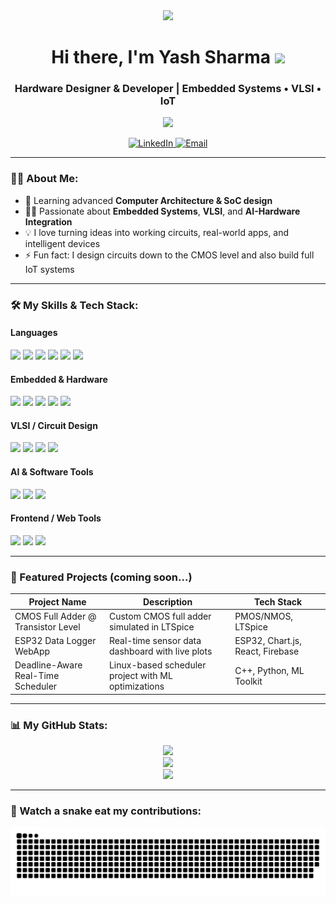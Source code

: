 <div id="header" align="center">
  <img src="https://media0.giphy.com/media/mFDWuDppjQJjite6FS/giphy.gif" width="200"/>
  <h1>
    Hi there, I'm Yash Sharma
    <img src="https://media.giphy.com/media/hvRJCLFzcasrR4ia7z/giphy.gif" width="30px"/>
  </h1>
<h3 align="center">Hardware Designer & Developer | Embedded Systems • VLSI • IoT</h3>

<p align="center">
  <img src="https://readme-typing-svg.herokuapp.com/?lines=Turning+Silicon+into+Smart+Systems!;Building+IoT%2C+VLSI+%26+AI+Projects&center=true&width=500&height=45" />
</p>
  <a href="https://www.linkedin.com/in/yash-sharma-831229281/" target="_blank">
    <img src="https://img.shields.io/badge/LinkedIn-0077B5?style=for-the-badge&logo=linkedin&logoColor=white" alt="LinkedIn"/>
  </a>
  <a href="mailto:yash19707@gmail.com" target="_blank">
    <img src="https://img.shields.io/badge/Email-D14836?style=for-the-badge&logo=gmail&logoColor=white" alt="Email"/>
  </a>
</div>

---

### 👨‍💻 About Me:

- 🌱 Learning advanced **Computer Architecture & SoC design**  
- 👨‍💻 Passionate about **Embedded Systems**, **VLSI**, and **AI-Hardware Integration**  
- 💡 I love turning ideas into working circuits, real-world apps, and intelligent devices  
- ⚡ Fun fact: I design circuits down to the CMOS level and also build full IoT systems  

---

### 🛠️ My Skills & Tech Stack:

#### **Languages**
<p>
  <img src="https://img.shields.io/badge/C%2FC++-00599C?style=for-the-badge&logo=cplusplus&logoColor=white"/>
  <img src="https://img.shields.io/badge/Verilog-404040?style=for-the-badge&logo=verilog&logoColor=green"/>
  <img src="https://img.shields.io/badge/Python-FFD43B?style=for-the-badge&logo=python&logoColor=blue"/>
  <img src="https://img.shields.io/badge/HTML5-E34F26?style=for-the-badge&logo=html5&logoColor=white"/>
  <img src="https://img.shields.io/badge/CSS3-264de4?style=for-the-badge&logo=css3&logoColor=white"/>
  <img src="https://img.shields.io/badge/JavaScript-F7DF1E?style=for-the-badge&logo=javascript&logoColor=black"/>
</p>

#### **Embedded & Hardware**
<p>
  <img src="https://img.shields.io/badge/ESP32-000000?style=for-the-badge&logo=espressif&logoColor=white"/>
  <img src="https://img.shields.io/badge/Arduino-00979D?style=for-the-badge&logo=arduino&logoColor=white"/>
  <img src="https://img.shields.io/badge/PlatformIO-000000?style=for-the-badge&logo=platformio&logoColor=orange"/>
  <img src="https://img.shields.io/badge/I2C/SPI-007ACC?style=for-the-badge&logo=serial&logoColor=white"/>
  <img src="https://img.shields.io/badge/TFT%20Display-555555?style=for-the-badge"/>
</p>

#### **VLSI / Circuit Design**
<p>
  <img src="https://img.shields.io/badge/LTSpice-DC143C?style=for-the-badge&logo=analogdevices&logoColor=white"/>
  <img src="https://img.shields.io/badge/Vivado-FF8000?style=for-the-badge&logo=xilinx&logoColor=white"/>
  <img src="https://img.shields.io/badge/ModelSim-0175C2?style=for-the-badge&logoColor=white"/>
  <img src="https://img.shields.io/badge/KiCad-314CB6?style=for-the-badge&logo=kicad&logoColor=white"/>
</p>

#### **AI & Software Tools**
<p>
  <img src="https://img.shields.io/badge/Phi3-3A76F0?style=for-the-badge&logo=openai&logoColor=white"/>
  <img src="https://img.shields.io/badge/Whisper-STT-FFCC00?style=for-the-badge&logo=python&logoColor=black"/>
  <img src="https://img.shields.io/badge/MQTT-0082C9?style=for-the-badge&logo=mqtt&logoColor=white"/>
</p>

#### **Frontend / Web Tools**
<p>
  <img src="https://img.shields.io/badge/React-20232A?style=for-the-badge&logo=react&logoColor=61DAFB"/>
  <img src="https://img.shields.io/badge/TailwindCSS-06B6D4?style=for-the-badge&logo=tailwindcss&logoColor=white"/>
  <img src="https://img.shields.io/badge/Firebase-FFCA28?style=for-the-badge&logo=firebase&logoColor=black"/>
</p>

---

### 🚀 Featured Projects (coming soon...)

| Project Name                         | Description                                            | Tech Stack                              
|--------------------------------------|--------------------------------------------------------|--------------------------------
| CMOS Full Adder @ Transistor Level   | Custom CMOS full adder simulated in LTSpice            | PMOS/NMOS, LTSpice                        
| ESP32 Data Logger WebApp             | Real-time sensor data dashboard with live plots        | ESP32, Chart.js, React, Firebase           
| Deadline-Aware Real-Time Scheduler   | Linux-based scheduler project with ML optimizations    | C++, Python, ML Toolkit                   

---

### 📊 My GitHub Stats:

<div align="center">
  <img src="https://github-readme-stats.vercel.app/api?username=yashsharma&show_icons=true&theme=dracula&include_all_commits=true&count_private=true"/>
  <br/>
  <img src="https://github-readme-stats.vercel.app/api/top-langs/?username=yashsharma&layout=compact&langs_count=8&theme=dracula"/>
  <br/>
  <img src="https://github-readme-streak-stats.herokuapp.com/?user=yashsharma&theme=dracula"/>
</div>

---

### 🐍 Watch a snake eat my contributions:

<div align="center">
  <img src="https://github.com/Platane/platane/raw/output/github-contribution-grid-snake.svg" alt="snake">
</div>
